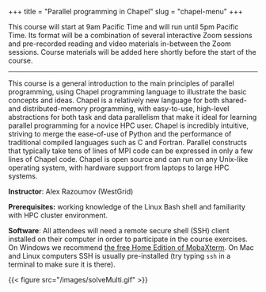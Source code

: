 +++
title = "Parallel programming in Chapel"
slug = "chapel-menu"
+++

This course will start at 9am Pacific Time and will run until 5pm Pacific Time. Its format will be a combination of
several interactive Zoom sessions and pre-recorded reading and video materials in-between the Zoom sessions. Course
materials will be added here shortly before the start of the course.

---

This course is a general introduction to the main principles of parallel programming, using Chapel programming language
to illustrate the basic concepts and ideas. Chapel is a relatively new language for both shared- and distributed-memory
programming, with easy-to-use, high-level abstractions for both task and data parallelism that make it ideal for
learning parallel programming for a novice HPC user. Chapel is incredibly intuitive, striving to merge the ease-of-use
of Python and the performance of traditional compiled languages such as C and Fortran. Parallel constructs that
typically take tens of lines of MPI code can be expressed in only a few lines of Chapel code. Chapel is open source and
can run on any Unix-like operating system, with hardware support from laptops to large HPC systems.

**Instructor**: Alex Razoumov (WestGrid)

**Prerequisites:** working knowledge of the Linux Bash shell and familiarity with HPC cluster environment.

**Software**: All attendees will need a remote secure shell (SSH) client installed on their computer in order to
participate in the course exercises. On Windows we recommend
[the free Home Edition of MobaXterm](https://mobaxterm.mobatek.net/download.html). On Mac and Linux computers SSH is
usually pre-installed (try typing `ssh` in a terminal to make sure it is there).

{{< figure src="/images/solveMulti.gif" >}}




<!-- {{<cor>}}Zoom{{</cor>}} {{<s>}} {{<cgr>}}9am-9:45am Pacific{{</cgr>}} \ -->
<!-- {{<linktitle url="../chapel1" text="Morning opening session">}} -->

<!-- {{<cbr>}}On your own{{</cbr>}} \ -->
<!-- {{<linktitle url="../chapel/chapel-01-base" text="Basic language features">}} \ -->
<!-- {{<linktitle url="chapel-02-task-parallelism" text="Task parallelism">}} &nbsp; (try to get here as far as you can) -->

<!-- {{<cor>}}Zoom{{</cor>}} {{<s>}} {{<cgr>}}12:30pm-2pm Pacific{{</cgr>}} \ -->
<!-- {{<linktitle url="../chapel2" text="Mid-day session">}} -->

<!-- {{<cbr>}}On your own{{</cbr>}} \ -->
<!-- {{<linktitle url="../chapel/chapel-02-task-parallelism" text="Task parallelism">}} &nbsp; (continue where you left off) \ -->
<!-- {{<linktitle url="../chapel/chapel-03-domain-parallelism" text="Data parallelism">}} -->

<!-- {{<cor>}}Zoom{{</cor>}} {{<s>}} {{<cgr>}}3:30pm-5pm Pacific{{</cgr>}} \ -->
<!-- {{<nolinktitle>}}Cover challenges, do some exercises, and wrap up the course.{{</nolinktitle>}} -->
